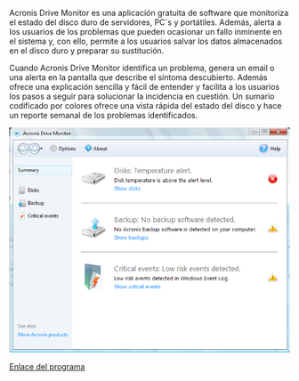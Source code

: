 Acronis Drive Monitor es una aplicación gratuita de software que monitoriza el estado del disco duro de servidores, PC´s y portátiles. Además, alerta a los usuarios de los problemas que pueden ocasionar un fallo inminente en el sistema y, con ello, permite a los usuarios salvar los datos almacenados en el disco duro y preparar su sustitución.

Cuando Acronis Drive Monitor identifica un problema, genera un email o una alerta en la pantalla que describe el síntoma descubierto. Además ofrece una explicación sencilla y fácil de entender y facilita a los usuarios los pasos a seguir para solucionar la incidencia en cuestión. Un sumario codificado por colores ofrece una vista rápida del estado del disco y hace un reporte semanal de los problemas identificados.

![images](discos.PNG)

[Enlace del programa](https://acronis-drive-monitor.softonic.com/)
